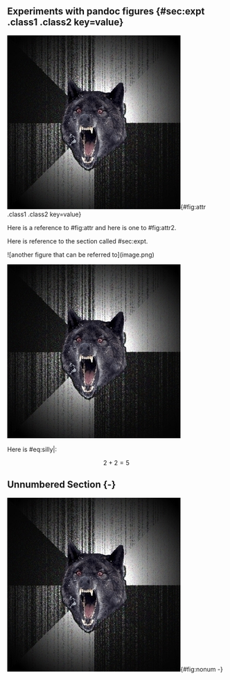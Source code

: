 ## Experiments with pandoc figures {#sec:expt .class1 .class2 key=value}

![a figure that can be referred to](image.png){#fig:attr .class1 .class2 key=value}

Here is a reference to #fig:attr and here is one to #fig:attr2.

Here is reference to the section called #sec:expt.

<div id="fig:attr2" class="figure">
![another figure that can be referred to](image.png)
</div>

![figure with no attr](image.png)


Here is #eq:silly|:

$$
2 + 2 = 5
\label{eq:silly}
$$

## Unnumbered Section {-}

![no numbering here](image.png){#fig:nonum -}
